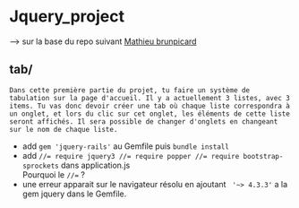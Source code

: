# Jquery_project
--> sur la base du repo suivant <a href="https://github.com/mathieubrunpicard/todolist-app">Mathieu brunpicard</a>  
## tab/  
```Dans cette première partie du projet, tu faire un système de tabulation sur la page d'accueil. Il y a actuellement 3 listes, avec 3 items. Tu vas donc devoir créer une tab où chaque liste correspondra à un onglet, et lors du clic sur cet onglet, les éléments de cette liste seront affichés. Il sera possible de changer d'onglets en changeant sur le nom de chaque liste.```  
*  add ```gem 'jquery-rails'``` au Gemfile puis ```bundle install```  
*  add ```//= require jquery3
//= require popper
//= require bootstrap-sprockets```  dans application.js  
Pourquoi le `//=` ?  
*  une erreur apparait sur le navigateur résolu en ajoutant ``` '~> 4.3.3'``` a la gem jquery dans le Gemfile.
